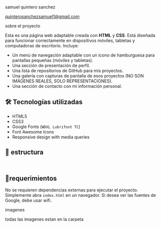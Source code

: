 samuel quintero sanchez

quinterosanchezsamuel1@gmail.com

sobre el proyecto

Esta es una página web adaptable creada con **HTML** y **CSS**. Está diseñada para funcionar correctamente en dispositivos móviles, tabletas y computadoras de escritorio. Incluye:

- Un menú de navegación adaptable con un icono de hamburguesa para pantallas pequeñas (móviles y tabletas).
- Una sección de presentación de perfil.
- Una lista de repositorios de GitHub para mis proyectos.
- Una galería con capturas de pantalla de esos proyectos (NO SON IMÁGENES REALES, SOLO REPRESENTACIONES).
- Una sección de contacto con mi información personal.

## 🛠️ Tecnologías utilizadas

- HTML5
- CSS3
- Google Fonts (`WDXL Lubrifont TC`)
- Font Awesome Icons
- Responsive design with media queries

## 📂 estructura

```


```

## 💾requerimientos

No se requieren dependencias externas para ejecutar el proyecto. Simplemente abra `index.html` en un navegador. Si desea ver las fuentes de Google, debe usar wifi.



     

     

imagenes

todas las imagenes estan en la carpeta


